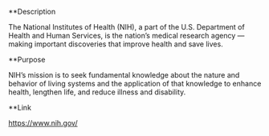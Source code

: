 **Description

The National Institutes of Health (NIH), a part of the U.S. Department of Health and Human Services, is the nation’s medical research agency — making important discoveries that improve health and save lives.

**Purpose

NIH’s mission is to seek fundamental knowledge about the nature and behavior of living systems and the application of that knowledge to enhance health, lengthen life, and reduce illness and disability.

**Link

https://www.nih.gov/